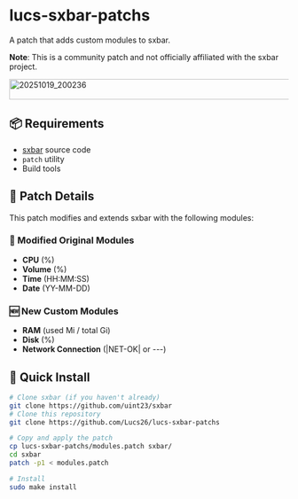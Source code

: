 # lucs-sxbar-patchs

A patch that adds custom modules to sxbar.

**Note**: This is a community patch and not officially affiliated with the sxbar project.

<img width="541" height="37" alt="20251019_200236" src="https://github.com/user-attachments/assets/4588aee6-04fd-47ab-afb0-3c50d9109962" />


## 📦 Requirements

- [sxbar](https://github.com/uint23/sxbar) source code
- `patch` utility
- Build tools

## 📖 Patch Details

This patch modifies and extends sxbar with the following modules:

### 🔧 Modified Original Modules
- **CPU** (%) 
- **Volume** (%) 
- **Time** (HH:MM:SS)
- **Date** (YY-MM-DD)

### 🆕 New Custom Modules
- **RAM** (used Mi / total Gi)
- **Disk** (%) 
- **Network Connection** (|NET-OK| or ---)

## 🚀 Quick Install
```bash
# Clone sxbar (if you haven't already)
git clone https://github.com/uint23/sxbar
# Clone this repository 
git clone https://github.com/Lucs26/lucs-sxbar-patchs

# Copy and apply the patch
cp lucs-sxbar-patchs/modules.patch sxbar/
cd sxbar
patch -p1 < modules.patch

# Install
sudo make install
